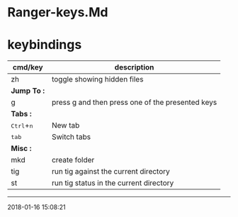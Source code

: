 # Ranger-keys.Md

# keybindings                                                                     
cmd/key                         | description       
--------------------------------|-------------------------------
zh                              | toggle showing hidden files
**Jump To :**                   | 
g                               | press g and then press one of the presented keys
**Tabs :**                      | 
<kbd>Ctrl</kbd>+<kbd>n</kbd>    | New tab
<kbd>tab</kbd>                  | Switch tabs
**Misc :**                      | 
mkd                             | create folder
tig                             | run tig against the current directory
st                              | run tig status in the current directory


* * *
2018-01-16 15:08:21
